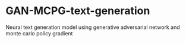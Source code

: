 # GAN-MCPG-text-generation
Neural text generation model using generative adversarial network and monte carlo policy gradient
